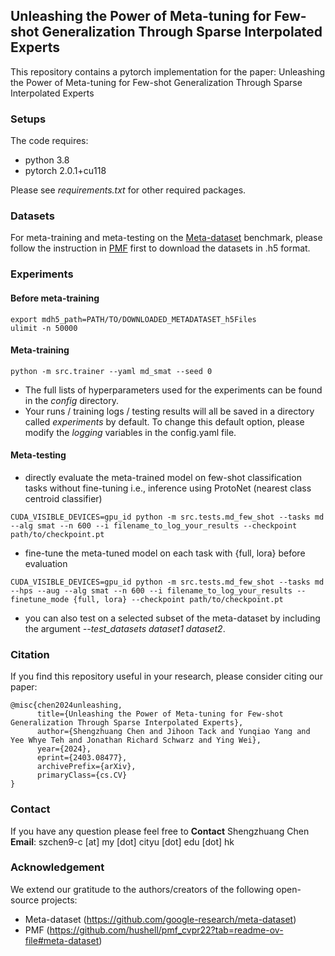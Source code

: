 

##  Unleashing the Power of Meta-tuning for Few-shot Generalization Through Sparse Interpolated Experts
This repository contains a pytorch implementation for the paper: Unleashing the Power of Meta-tuning for Few-shot Generalization Through Sparse Interpolated Experts
### Setups
The code requires:
- python 3.8
- pytorch 2.0.1+cu118

Please see *requirements.txt* for other required packages.

### Datasets

For meta-training and meta-testing on the [Meta-dataset](https://github.com/google-research/meta-dataset) benchmark, please follow the instruction in [PMF](https://github.com/hushell/pmf_cvpr22?tab=readme-ov-file#meta-dataset) first to download the datasets in .h5 format.

### Experiments
#### Before meta-training
 ```
 export mdh5_path=PATH/TO/DOWNLOADED_METADATASET_h5Files
 ulimit -n 50000 
 ```


#### Meta-training 
```
python -m src.trainer --yaml md_smat --seed 0
```

- The full lists of hyperparameters used for the experiments can be found in the *config* directory. 
- Your runs / training logs / testing results will all be saved in a directory called _experiments_ by default. To change this default option, please modify the _logging_ variables in the config.yaml file. 

#### Meta-testing 

- directly evaluate the meta-trained model on few-shot classification tasks without fine-tuning i.e., inference using ProtoNet (nearest class centroid classifier)

 ```
 CUDA_VISIBLE_DEVICES=gpu_id python -m src.tests.md_few_shot --tasks md --alg smat --n 600 --i filename_to_log_your_results --checkpoint path/to/checkpoint.pt
 ```

- fine-tune the meta-tuned model on each task with {full, lora} before evaluation
```
CUDA_VISIBLE_DEVICES=gpu_id python -m src.tests.md_few_shot --tasks md --hps --aug --alg smat --n 600 --i filename_to_log_your_results --finetune_mode {full, lora} --checkpoint path/to/checkpoint.pt
```
- you can also test on a selected subset of the meta-dataset by including the argument *--test_datasets dataset1 dataset2*. 


### Citation
If you find this repository useful in your research, please consider citing our paper:
```
@misc{chen2024unleashing,
      title={Unleashing the Power of Meta-tuning for Few-shot Generalization Through Sparse Interpolated Experts}, 
      author={Shengzhuang Chen and Jihoon Tack and Yunqiao Yang and Yee Whye Teh and Jonathan Richard Schwarz and Ying Wei},
      year={2024},
      eprint={2403.08477},
      archivePrefix={arXiv},
      primaryClass={cs.CV}
}
```


### Contact
If you have any question please feel free to **Contact** Shengzhuang Chen **Email**: szchen9-c [at] my [dot] cityu [dot] edu [dot] hk  

### Acknowledgement
We extend our gratitude to the authors/creators of the following open-source projects: 
- Meta-dataset (https://github.com/google-research/meta-dataset)
- PMF (https://github.com/hushell/pmf_cvpr22?tab=readme-ov-file#meta-dataset)